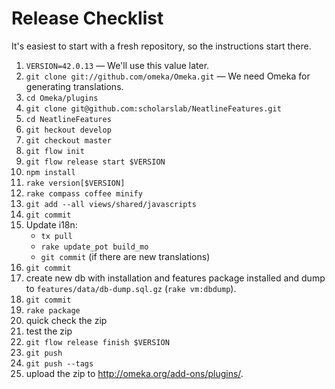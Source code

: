 
# Release Checklist

It's easiest to start with a fresh repository, so the instructions start there.

1. `VERSION=42.0.13` — We'll use this value later.
1. `git clone git://github.com/omeka/Omeka.git` — We need Omeka for generating
  translations.
1. `cd Omeka/plugins`
1. `git clone git@github.com:scholarslab/NeatlineFeatures.git`
1. `cd NeatlineFeatures`
1. `git heckout develop`
1. `git checkout master`
1. `git flow init`
1. `git flow release start $VERSION`
1. `npm install`
1. `rake version[$VERSION]`
1. `rake compass coffee minify`
1. `git add --all views/shared/javascripts`
1. `git commit`
1. Update i18n:
   * `tx pull`
   * `rake update_pot build_mo`
   * `git commit` (if there are new translations)
1. `git commit`
1. create new db with installation and features package installed and dump to
  `features/data/db-dump.sql.gz` (`rake vm:dbdump`).
1. `git commit`
1. `rake package`
1. quick check the zip
1. test the zip
1. `git flow release finish $VERSION`
1. `git push`
1. `git push --tags`
1. upload the zip to http://omeka.org/add-ons/plugins/.

